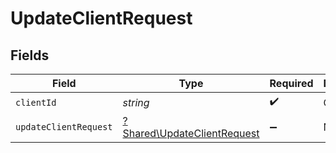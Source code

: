 # UpdateClientRequest


## Fields

| Field                                                                     | Type                                                                      | Required                                                                  | Description                                                               |
| ------------------------------------------------------------------------- | ------------------------------------------------------------------------- | ------------------------------------------------------------------------- | ------------------------------------------------------------------------- |
| `clientId`                                                                | *string*                                                                  | :heavy_check_mark:                                                        | Client ID                                                                 |
| `updateClientRequest`                                                     | [?Shared\UpdateClientRequest](../../Models/Shared/UpdateClientRequest.md) | :heavy_minus_sign:                                                        | N/A                                                                       |